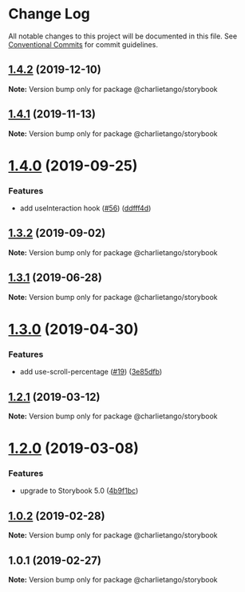 # Change Log

All notable changes to this project will be documented in this file.
See [Conventional Commits](https://conventionalcommits.org) for commit guidelines.

## [1.4.2](https://github.com/charlie-tango/hooks/compare/@charlietango/storybook@1.4.1...@charlietango/storybook@1.4.2) (2019-12-10)

**Note:** Version bump only for package @charlietango/storybook

## [1.4.1](https://github.com/charlie-tango/hooks/compare/@charlietango/storybook@1.4.0...@charlietango/storybook@1.4.1) (2019-11-13)

**Note:** Version bump only for package @charlietango/storybook

# [1.4.0](https://github.com/charlie-tango/hooks/compare/@charlietango/storybook@1.3.2...@charlietango/storybook@1.4.0) (2019-09-25)

### Features

- add useInteraction hook ([#56](https://github.com/charlie-tango/hooks/issues/56)) ([ddfff4d](https://github.com/charlie-tango/hooks/commit/ddfff4d))

## [1.3.2](https://github.com/charlie-tango/hooks/compare/@charlietango/storybook@1.3.1...@charlietango/storybook@1.3.2) (2019-09-02)

**Note:** Version bump only for package @charlietango/storybook

## [1.3.1](https://github.com/charlie-tango/hooks/compare/@charlietango/storybook@1.3.0...@charlietango/storybook@1.3.1) (2019-06-28)

**Note:** Version bump only for package @charlietango/storybook

# [1.3.0](https://github.com/charlie-tango/hooks/compare/@charlietango/storybook@1.2.1...@charlietango/storybook@1.3.0) (2019-04-30)

### Features

- add use-scroll-percentage ([#19](https://github.com/charlie-tango/hooks/issues/19)) ([3e85dfb](https://github.com/charlie-tango/hooks/commit/3e85dfb))

## [1.2.1](https://github.com/charlie-tango/hooks/compare/@charlietango/storybook@1.2.0...@charlietango/storybook@1.2.1) (2019-03-12)

**Note:** Version bump only for package @charlietango/storybook

# [1.2.0](https://github.com/charlie-tango/hooks/compare/@charlietango/storybook@1.0.2...@charlietango/storybook@1.2.0) (2019-03-08)

### Features

- upgrade to Storybook 5.0 ([4b9f1bc](https://github.com/charlie-tango/hooks/commit/4b9f1bc))

## [1.0.2](https://github.com/charlie-tango/hooks/compare/@charlietango/storybook@1.0.1...@charlietango/storybook@1.0.2) (2019-02-28)

**Note:** Version bump only for package @charlietango/storybook

## 1.0.1 (2019-02-27)

**Note:** Version bump only for package @charlietango/storybook

